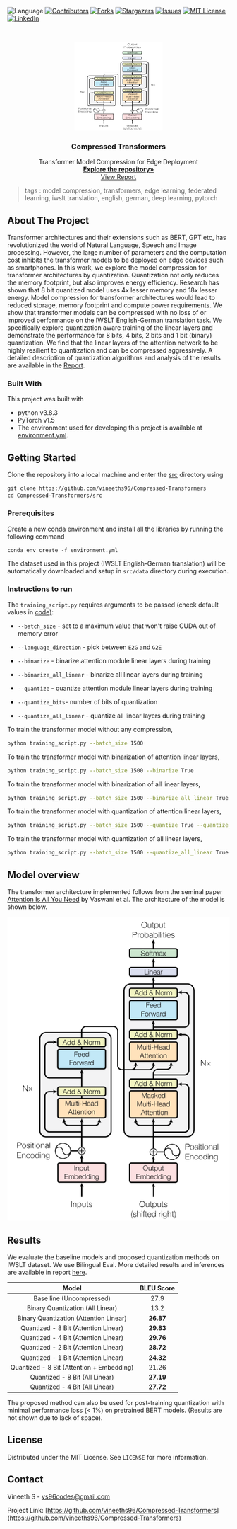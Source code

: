  ![Language](https://img.shields.io/badge/language-python--3.8.3-blue) [![Contributors][contributors-shield]][contributors-url] [![Forks][forks-shield]][forks-url] [![Stargazers][stars-shield]][stars-url] [![Issues][issues-shield]][issues-url] [![MIT License][license-shield]][license-url] [![LinkedIn][linkedin-shield]][linkedin-url]

<!-- PROJECT LOGO -->
<br />

<p align="center">
  <a href="https://github.com/vineeths96/Compressed-Transformers">
    <img src="src/data/readme_pics/transformer_architecture.PNG" alt="Logo" width="200" height="200">
  </a>
  <h3 align="center">Compressed Transformers</h3>
  <p align="center">
    Transformer Model Compression for Edge Deployment
    <br />
    <a href=https://github.com/vineeths96/Compressed-Transformers><strong>Explore the repository»</strong></a>
    <br />
    <a href=https://github.com/vineeths96/Compressed-Transformers/blob/master/docs/report.pdf>View Report</a>
  </p>

</p>

> tags : model compression, transformers, edge learning, federated learning, iwslt translation, english, german, deep learning, pytorch 



<!-- ABOUT THE PROJECT -->

## About The Project

Transformer architectures and their extensions such as BERT, GPT etc, has revolutionized the world of Natural Language, Speech and Image processing. However, the large number of parameters and the computation cost inhibits the transformer models to be deployed on edge devices such as smartphones. In this work, we explore the model compression for transformer architectures by quantization. Quantization not only reduces the memory footprint, but also improves energy efficiency. Research has shown that 8 bit quantized model uses 4x lesser memory and 18x lesser energy. Model compression for transformer architectures would lead to reduced storage, memory footprint and compute power requirements. We show that transformer models can be compressed with no loss of or improved performance on the IWSLT English-German translation task. We specifically explore quantization aware training of the linear layers and demonstrate the performance for 8 bits, 4 bits, 2 bits and 1 bit (binary) quantization. We find that the linear layers of the attention network to be highly resilient to quantization and can be compressed aggressively. A detailed description of quantization algorithms and analysis of the results are available in the [Report](./docs/report.pdf).



### Built With
This project was built with 

* python v3.8.3
* PyTorch v1.5
* The environment used for developing this project is available at [environment.yml](environment.yml).



<!-- GETTING STARTED -->

## Getting Started

Clone the repository into a local machine and enter the [src](src) directory using

```shell
git clone https://github.com/vineeths96/Compressed-Transformers
cd Compressed-Transformers/src
```

### Prerequisites

Create a new conda environment and install all the libraries by running the following command

```shell
conda env create -f environment.yml
```

The dataset used in this project (IWSLT English-German translation) will be automatically downloaded and setup in `src/data` directory during execution.

### Instructions to run

The `training_script.py` requires arguments to be passed (check default values in [code)](src/training_script.py):

- `--batch_size` - set to a maximum value that won't raise CUDA out of memory error
- `--language_direction` - pick between `E2G` and `G2E`
- `--binarize` - binarize attention module linear layers during training 
- `--binarize_all_linear` - binarize all linear layers during training 

- `--quantize` - quantize attention module linear layers during training 
- `--quantize_bits`- number of bits of quantization
- `--quantize_all_linear` - quantize all linear layers during training 

To train the transformer model without any compression,

```sh
python training_script.py --batch_size 1500
```

To train the transformer model with binarization of attention linear layers,

```sh
python training_script.py --batch_size 1500 --binarize True
```

To train the transformer model with binarization of all linear layers,

```sh
python training_script.py --batch_size 1500 --binarize_all_linear True
```

To train the transformer model with quantization of attention linear layers,

```sh
python training_script.py --batch_size 1500 --quantize True --quantize_bits 8
```

To train the transformer model with quantization of all linear layers,

```sh
python training_script.py --batch_size 1500 --quantize_all_linear True --quantize_bits 8
```



## Model overview

The transformer architecture implemented follows from the seminal paper [Attention Is All You Need](https://arxiv.org/pdf/1706.03762.pdf) by Vaswani et al. The architecture of the model is shown below.

![Transformer](./src/data/readme_pics/transformer_architecture.PNG)



<!-- RESULTS -->

## Results

We evaluate the baseline models and proposed quantization methods on IWSLT dataset. We use Bilingual Eval. More detailed results and inferences are available in report [here](./docs/report.pdf).

| Model | BLEU Score |
| :------------------------------------------: | :-----------------: |
| Base line (Uncompressed)           | 27.9       |
| Binary Quantization (All Linear) | 13.2         |
| Binary Quantization (Attention Linear) | **26.87** |
| Quantized - 8 Bit (Attention Linear) | **29.83**  |
| Quantized - 4 Bit (Attention Linear) | **29.76**  |
| Quantized - 2 Bit (Attention Linear) | **28.72** |
| Quantized - 1 Bit (Attention Linear) | **24.32** |
| Quantized - 8 Bit (Attention + Embedding) | 21.26 |
| Quantized - 8 Bit (All Linear) | **27.19**  |
|      Quantized - 4 Bit (All Linear)       | **27.72**  |

The proposed method can also be used for post-training quantization with minimal performance loss (< 1%) on pretrained BERT models. (Results are not shown due to lack of space).



<!-- LICENSE -->

## License

Distributed under the MIT License. See `LICENSE` for more information.



<!-- CONTACT -->
## Contact

Vineeth S - vs96codes@gmail.com

Project Link: [https://github.com/vineeths96/Compressed-Transformers](https://github.com/vineeths96/Compressed-Transformers)






<!-- MARKDOWN LINKS & IMAGES -->
<!-- https://www.markdownguide.org/basic-syntax/#reference-style-links -->

[contributors-shield]: https://img.shields.io/github/contributors/vineeths96/Compressed-Transformers.svg?style=flat-square
[contributors-url]: https://github.com/vineeths96/Compressed-Transformers/graphs/contributors
[forks-shield]: https://img.shields.io/github/forks/vineeths96/Compressed-Transformers.svg?style=flat-square
[forks-url]: https://github.com/vineeths96/Compressed-Transformers/network/members
[stars-shield]: https://img.shields.io/github/stars/vineeths96/Compressed-Transformers.svg?style=flat-square
[stars-url]: https://github.com/vineeths96/Compressed-Transformers/stargazers
[issues-shield]: https://img.shields.io/github/issues/vineeths96/Compressed-Transformers.svg?style=flat-square
[issues-url]: https://github.com/vineeths96/Compressed-Transformers/issues
[license-shield]: https://img.shields.io/badge/License-MIT-yellow.svg
[license-url]: https://github.com/vineeths96/Compressed-Transformers/blob/master/LICENSE
[linkedin-shield]: https://img.shields.io/badge/-LinkedIn-black.svg?style=flat-square&logo=linkedin&colorB=555
[linkedin-url]: https://linkedin.com/in/vineeths

